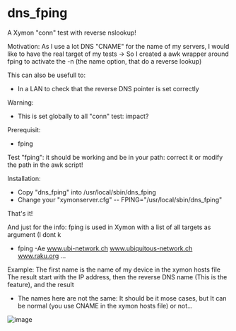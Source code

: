 # dns_fping
A Xymon "conn" test with reverse nslookup!

Motivation: 
As I use a lot DNS "CNAME" for the name of my servers, I would like to have the real target of my tests
-> So I created a awk wrapper around fping to activate the -n (the name option, that do a reverse lookup)

This can also be usefull to:
- In a LAN to check that the reverse DNS pointer is set correctly 

Warning: 
- This is set globally to all "conn" test: impact?

Prerequisit:
- fping

Test "fping": it should be working and be in your path: correct it or modify the path in the awk script!

Installation: 
- Copy "dns_fping" into /usr/local/sbin/dns_fping
- Change your "xymonserver.cfg"
--  FPING="/usr/local/sbin/dns_fping"          

That's it!

And just for the info: 
fping is used in Xymon with a list of all targets as argument (I dont k
- fping -Ae www.ubi-network.ch www.ubiquitous-network.ch www.raku.org ...

Example:
The first name is the name of my device in the xymon hosts file 
The result start with the IP address, then the reverse DNS name (This is the feature), and the result
- The names here are not the same: It should be it mose cases, but It can be normal (you use CNAME in the xymon hosts file) or not... 

![image](https://user-images.githubusercontent.com/8841264/169885468-89c66d9f-21b9-4be8-b0bb-e758f8210778.png)
